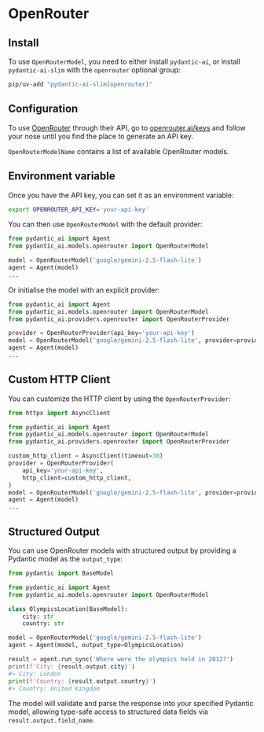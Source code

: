 # OpenRouter

## Install

To use `OpenRouterModel`, you need to either install `pydantic-ai`, or install `pydantic-ai-slim` with the `openrouter` optional group:

```bash
pip/uv-add "pydantic-ai-slim[openrouter]"
```

## Configuration

To use [OpenRouter](https://openrouter.ai/) through their API, go to [openrouter.ai/keys](https://openrouter.ai/keys) and follow your nose until you find the place to generate an API key.

`OpenRouterModelName` contains a list of available OpenRouter models.

## Environment variable

Once you have the API key, you can set it as an environment variable:

```bash
export OPENROUTER_API_KEY='your-api-key'
```

You can then use `OpenRouterModel` with the default provider:

```python
from pydantic_ai import Agent
from pydantic_ai.models.openrouter import OpenRouterModel

model = OpenRouterModel('google/gemini-2.5-flash-lite')
agent = Agent(model)
...
```

Or initialise the model with an explicit provider:

```python
from pydantic_ai import Agent
from pydantic_ai.models.openrouter import OpenRouterModel
from pydantic_ai.providers.openrouter import OpenRouterProvider

provider = OpenRouterProvider(api_key='your-api-key')
model = OpenRouterModel('google/gemini-2.5-flash-lite', provider=provider)
agent = Agent(model)
...
```

## Custom HTTP Client

You can customize the HTTP client by using the `OpenRouterProvider`:

```python
from httpx import AsyncClient

from pydantic_ai import Agent
from pydantic_ai.models.openrouter import OpenRouterModel
from pydantic_ai.providers.openrouter import OpenRouterProvider

custom_http_client = AsyncClient(timeout=30)
provider = OpenRouterProvider(
    api_key='your-api-key',
    http_client=custom_http_client,
)
model = OpenRouterModel('google/gemini-2.5-flash-lite', provider=provider)
agent = Agent(model)
...
```

## Structured Output

You can use OpenRouter models with structured output by providing a Pydantic model as the `output_type`:

```python {noqa="I001"}
from pydantic import BaseModel

from pydantic_ai import Agent
from pydantic_ai.models.openrouter import OpenRouterModel

class OlympicsLocation(BaseModel):
    city: str
    country: str

model = OpenRouterModel('google/gemini-2.5-flash-lite')
agent = Agent(model, output_type=OlympicsLocation)

result = agent.run_sync('Where were the olympics held in 2012?')
print(f'City: {result.output.city}')
#> City: London
print(f'Country: {result.output.country}')
#> Country: United Kingdom
```

The model will validate and parse the response into your specified Pydantic model, allowing type-safe access to structured data fields via `result.output.field_name`.
